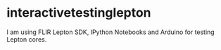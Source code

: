 # interactivetestinglepton
I am using FLIR Lepton SDK, IPython Notebooks and Arduino for testing Lepton cores.
